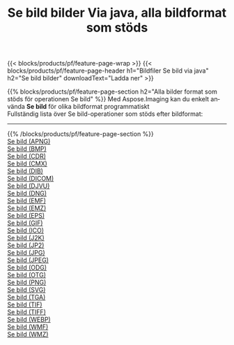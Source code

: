 ﻿---
title: Se bild bilder Via java, alla bildformat som stöds 
weight: 3920
url: /sv/java/viewer 
lang: sv
langdirlevel: 2
locales: zh-hans,ja,it,ru,de,es,fr,nl,id,lt,pl,pt,vi,tr,ko,zh-hant,ar,hi,th,sv,cs,uk,he
description: Med Aspose.Imaging kan du enkelt Se bild bilder via java
---

{{< blocks/products/pf/feature-page-wrap >}}
{{< blocks/products/pf/feature-page-header h1="Bildfiler Se bild via java" h2="Se bild bilder" downloadText="Ladda ner" >}}


{{% blocks/products/pf/feature-page-section  h2="Alla bilder format som stöds för operationen Se bild" %}}
Med Aspose.Imaging kan du enkelt använda **Se bild** för olika bildformat programmatiskt
<br/>
Fullständig lista över Se bild-operationer som stöds efter bildformat:
<hr/>
{{% /blocks/products/pf/feature-page-section %}}
<div class="container-fluid productfamilypage bg-gray">
    <div class="convertypes bg-gray agp-content section">
        <div class="container">
		<div class="row other-converters">
		    <div class='col-md-2 other-converter remove-lp remove-rp'><a href="/imaging/sv/java/viewer/apng" >Se bild (APNG)</a></div><div class='col-md-2 other-converter remove-lp remove-rp'><a href="/imaging/sv/java/viewer/bmp" >Se bild (BMP)</a></div><div class='col-md-2 other-converter remove-lp remove-rp'><a href="/imaging/sv/java/viewer/cdr" >Se bild (CDR)</a></div><div class='col-md-2 other-converter remove-lp remove-rp'><a href="/imaging/sv/java/viewer/cmx" >Se bild (CMX)</a></div><div class='col-md-2 other-converter remove-lp remove-rp'><a href="/imaging/sv/java/viewer/dib" >Se bild (DIB)</a></div><div class='col-md-2 other-converter remove-lp remove-rp'><a href="/imaging/sv/java/viewer/dicom" >Se bild (DICOM)</a></div><div class='col-md-2 other-converter remove-lp remove-rp'><a href="/imaging/sv/java/viewer/djvu" >Se bild (DJVU)</a></div><div class='col-md-2 other-converter remove-lp remove-rp'><a href="/imaging/sv/java/viewer/dng" >Se bild (DNG)</a></div><div class='col-md-2 other-converter remove-lp remove-rp'><a href="/imaging/sv/java/viewer/emf" >Se bild (EMF)</a></div><div class='col-md-2 other-converter remove-lp remove-rp'><a href="/imaging/sv/java/viewer/emz" >Se bild (EMZ)</a></div><div class='col-md-2 other-converter remove-lp remove-rp'><a href="/imaging/sv/java/viewer/eps" >Se bild (EPS)</a></div><div class='col-md-2 other-converter remove-lp remove-rp'><a href="/imaging/sv/java/viewer/gif" >Se bild (GIF)</a></div><div class='col-md-2 other-converter remove-lp remove-rp'><a href="/imaging/sv/java/viewer/ico" >Se bild (ICO)</a></div><div class='col-md-2 other-converter remove-lp remove-rp'><a href="/imaging/sv/java/viewer/j2k" >Se bild (J2K)</a></div><div class='col-md-2 other-converter remove-lp remove-rp'><a href="/imaging/sv/java/viewer/jp2" >Se bild (JP2)</a></div><div class='col-md-2 other-converter remove-lp remove-rp'><a href="/imaging/sv/java/viewer/jpg" >Se bild (JPG)</a></div><div class='col-md-2 other-converter remove-lp remove-rp'><a href="/imaging/sv/java/viewer/jpeg" >Se bild (JPEG)</a></div><div class='col-md-2 other-converter remove-lp remove-rp'><a href="/imaging/sv/java/viewer/odg" >Se bild (ODG)</a></div><div class='col-md-2 other-converter remove-lp remove-rp'><a href="/imaging/sv/java/viewer/otg" >Se bild (OTG)</a></div><div class='col-md-2 other-converter remove-lp remove-rp'><a href="/imaging/sv/java/viewer/png" >Se bild (PNG)</a></div><div class='col-md-2 other-converter remove-lp remove-rp'><a href="/imaging/sv/java/viewer/svg" >Se bild (SVG)</a></div><div class='col-md-2 other-converter remove-lp remove-rp'><a href="/imaging/sv/java/viewer/tga" >Se bild (TGA)</a></div><div class='col-md-2 other-converter remove-lp remove-rp'><a href="/imaging/sv/java/viewer/tif" >Se bild (TIF)</a></div><div class='col-md-2 other-converter remove-lp remove-rp'><a href="/imaging/sv/java/viewer/tiff" >Se bild (TIFF)</a></div><div class='col-md-2 other-converter remove-lp remove-rp'><a href="/imaging/sv/java/viewer/webp" >Se bild (WEBP)</a></div><div class='col-md-2 other-converter remove-lp remove-rp'><a href="/imaging/sv/java/viewer/wmf" >Se bild (WMF)</a></div><div class='col-md-2 other-converter remove-lp remove-rp'><a href="/imaging/sv/java/viewer/wmz" >Se bild (WMZ)</a></div>
                </div>
        </div>
    </div>
</div>
<br/>

